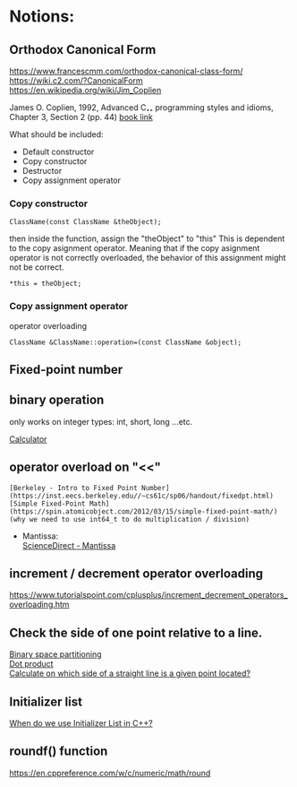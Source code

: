 # Notions:  

## Orthodox Canonical Form
https://www.francescmm.com/orthodox-canonical-class-form/  
https://wiki.c2.com/?CanonicalForm  
https://en.wikipedia.org/wiki/Jim_Coplien  

James O. Coplien, 1992, Advanced C₊₊ programming styles and idioms, Chapter 3, Section 2 (pp. 44)
[book link](https://archive.org/details/advancedcbsprogr00copl/page/44/mode/2up)

What should be included:  
- Default constructor
- Copy constructor
- Destructor
- Copy assignment operator

### Copy constructor
```
ClassName(const ClassName &theObject);
```

then inside the function, assign the "theObject" to "this"
This is dependent to the copy asignment operator. Meaning that if the copy asignment operator is not correctly overloaded, the behavior of this assignment might not be correct.  
```
*this = theObject;
```

### Copy assignment operator
operator overloading 
```
ClassName &ClassName::operation=(const ClassName &object);
```

## Fixed-point number

## binary operation
only works on integer types: int, short, long ...etc.

[Calculator](https://www.rapidtables.com/convert/number/decimal-to-binary.html?x=2048)

## operator overload on "<<"
	[Berkeley - Intro to Fixed Point Number](https://inst.eecs.berkeley.edu//~cs61c/sp06/handout/fixedpt.html)  
	[Simple Fixed-Point Math](https://spin.atomicobject.com/2012/03/15/simple-fixed-point-math/)  
	(why we need to use int64_t to do multiplication / division)  


- Mantissa:  
	[ScienceDirect - Mantissa](https://www.sciencedirect.com/topics/computer-science/mantissa)  


## increment / decrement operator overloading
https://www.tutorialspoint.com/cplusplus/increment_decrement_operators_overloading.htm


## Check the side of one point relative to a line.
[Binary space partitioning](https://en.wikipedia.org/wiki/Binary_space_partitioning)  
[Dot product](https://en.wikipedia.org/wiki/Dot_product)  
[Calculate on which side of a straight line is a given point located?](https://math.stackexchange.com/questions/274712/calculate-on-which-side-of-a-straight-line-is-a-given-point-located)   

## Initializer list
[When do we use Initializer List in C++?](https://www.geeksforgeeks.org/when-do-we-use-initializer-list-in-c/)   

## roundf() function  
https://en.cppreference.com/w/c/numeric/math/round
